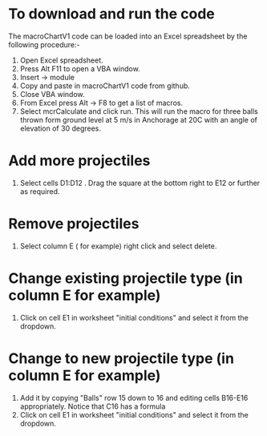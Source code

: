 # To download and run the code
The macroChartV1 code can be loaded into an Excel spreadsheet by the following procedure:-

1. Open Excel spreadsheet.
2. Press Alt F11 to open a VBA window.
3. Insert -> module
4. Copy and paste in macroChartV1 code from github.
5. Close VBA window.
6. From Excel press Alt -> F8 to get a list of macros. 
7. Select mcrCalculate and click run. This will run the macro for three balls thrown form ground level at 5 m/s in Anchorage at 20C with an angle of elevation of 30 degrees.

# Add more projectiles 
1. Select cells  D1:D12 . Drag the square at the bottom right to E12 or further as required. 

# Remove projectiles
1. Select column E ( for example) right click and select delete.

# Change existing projectile type (in column E for example)
1. Click on cell E1 in worksheet "initial conditions" and select it from the dropdown.

# Change to new projectile type (in column E for example)
1. Add it by copying "Balls" row 15 down to 16 and editing cells B16-E16 appropriately. Notice that C16 has a formula
2. Click on cell E1 in worksheet "initial conditions" and select it from the dropdown.
